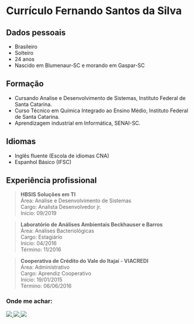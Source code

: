 # Currículo Fernando Santos da Silva

## Dados pessoais
- Brasileiro
- Solteiro
- 24 anos
- Nascido em Blumenaur-SC e morando em Gaspar-SC

## Formação
- Cursando Analise e Desenvolvimento de Sistemas, Instituto Federal de
Santa Catarina.
- Curso Técnico em Química Integrado ao Ensino Médio, Instituto Federal de
Santa Catarina.
- Aprendizagem industrial em Informática, SENAI-SC.

## Idiomas
- Inglês fluente (Escola de idiomas CNA)
- Espanhol Básico (IFSC)

## Experiência profissional
> <strong>HBSIS Soluções em TI</strong> <br>
Área: Análise e Desenvolvimento de Sistemas <br>
Cargo: Analista Desenvolvedor jr. <br>
Início: 09/2019

> <strong>Laboratório de Análises Ambientais Beckhauser e Barros</strong> <br>
Área: Análises Bacteriológicas <br>
Cargo: Estagiário <br>
Início: 04/2016 <br>
Término: 11/2016 <br>

> <strong>Cooperativa de Crédito do Vale do Itajaí - VIACREDI</strong> <br>
Área: Administrativo <br>
Cargo: Aprendiz Cooperativo <br>
Início: 19/01/2015 <br>
Término: 06/06/2016 <br>

### Onde me achar:

<a href='https://www.linkedin.com/in/fernandosantossilva/' target="_blank">
  <img src="https://img.shields.io/badge/LinkedIn-0077B5?style=for-the-badge&logo=linkedin&logoColor=white"/>
</a>
<a href='https://www.npmjs.com/~fernando.silva' target="_blank">
  <img src="https://img.shields.io/badge/NPM-ededed?style=for-the-badge&logo=npm"/>
</a>
<a href='https://github.com/fernando-silva-dev' target="_blank">
  <img src="https://img.shields.io/badge/GitHub-000?style=for-the-badge&logo=github"/>
</a>
